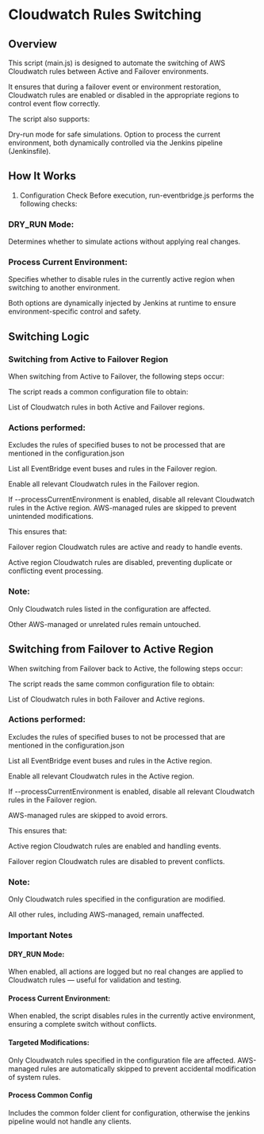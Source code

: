 # Cloudwatch Rules Switching
## Overview
This script (main.js) is designed to automate the switching of AWS Cloudwatch rules between Active and Failover environments.

It ensures that during a failover event or environment restoration, Cloudwatch rules are enabled or disabled in the appropriate regions to control event flow correctly.

The script also supports:

 Dry-run mode for safe simulations.
Option to process the current environment, both dynamically controlled via the Jenkins pipeline (Jenkinsfile).
## How It Works
1. Configuration Check
Before execution, run-eventbridge.js performs the following checks:

### DRY_RUN Mode:
Determines whether to simulate actions without applying real changes.

### Process Current Environment:
Specifies whether to disable rules in the currently active region when switching to another environment.

Both options are dynamically injected by Jenkins at runtime to ensure environment-specific control and safety.

## Switching Logic
### Switching from Active to Failover Region
When switching from Active to Failover, the following steps occur:

The script reads a common configuration file to obtain:

List of Cloudwatch rules in both Active and Failover regions.
### Actions performed:
Excludes the rules of specified buses to not be processed that are mentioned in the configuration.json

List all EventBridge event buses and rules in the Failover region.

Enable all relevant Cloudwatch rules in the Failover region.

If --processCurrentEnvironment is enabled, disable all relevant Cloudwatch rules in the Active region.
AWS-managed rules are skipped to prevent unintended modifications.

This ensures that:

Failover region Cloudwatch rules are active and ready to handle events.

Active region Cloudwatch rules are disabled, preventing duplicate or conflicting event processing.

### Note:
Only Cloudwatch rules listed in the configuration are affected.

Other AWS-managed or unrelated rules remain untouched.

## Switching from Failover to Active Region
When switching from Failover back to Active, the following steps occur:

The script reads the same common configuration file to obtain:

List of Cloudwatch rules in both Failover and Active regions.

### Actions performed:
Excludes the rules of specified buses to not be processed that are mentioned in the configuration.json

List all EventBridge event buses and rules in the Active region.

Enable all relevant Cloudwatch rules in the Active region.

If --processCurrentEnvironment is enabled, disable all relevant Cloudwatch rules in the Failover region.

AWS-managed rules are skipped to avoid errors.

This ensures that:

Active region Cloudwatch rules are enabled and handling events.

Failover region Cloudwatch rules are disabled to prevent conflicts.

### Note:
Only Cloudwatch rules specified in the configuration are modified.

All other rules, including AWS-managed, remain unaffected.



### Important Notes
#### DRY_RUN Mode:
When enabled, all actions are logged but no real changes are applied to Cloudwatch rules — useful for validation and testing.
#### Process Current Environment:
When enabled, the script disables rules in the currently active environment, ensuring a complete switch without conflicts.
#### Targeted Modifications:
Only Cloudwatch rules specified in the configuration file are affected.
AWS-managed rules are automatically skipped to prevent accidental modification of system rules.
#### Process Common Config
Includes the common folder client for configuration, otherwise the jenkins pipeline would not handle any clients.